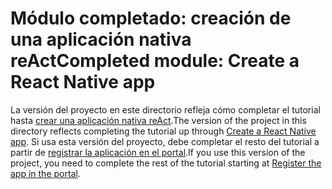 # <a name="completed-module-create-a-react-native-app"></a><span data-ttu-id="14e4d-101">Módulo completado: creación de una aplicación nativa reAct</span><span class="sxs-lookup"><span data-stu-id="14e4d-101">Completed module: Create a React Native app</span></span>

<span data-ttu-id="14e4d-102">La versión del proyecto en este directorio refleja cómo completar el tutorial hasta [crear una aplicación nativa reAct](https://docs.microsoft.com/graph/tutorials/react-native?tutorial-step=1).</span><span class="sxs-lookup"><span data-stu-id="14e4d-102">The version of the project in this directory reflects completing the tutorial up through [Create a React Native app](https://docs.microsoft.com/graph/tutorials/react-native?tutorial-step=1).</span></span> <span data-ttu-id="14e4d-103">Si usa esta versión del proyecto, debe completar el resto del tutorial a partir de [registrar la aplicación en el portal](https://docs.microsoft.com/graph/tutorials/react-native?tutorial-step=2).</span><span class="sxs-lookup"><span data-stu-id="14e4d-103">If you use this version of the project, you need to complete the rest of the tutorial starting at [Register the app in the portal](https://docs.microsoft.com/graph/tutorials/react-native?tutorial-step=2).</span></span>
